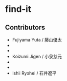 # find-it

## Contributors
- Fujiyama Yuta / 藤山優太
- 
- 
- Koizumi Jigen / 小泉慈元
- 
- 
- Ishii Ryohei / 石井遼平
